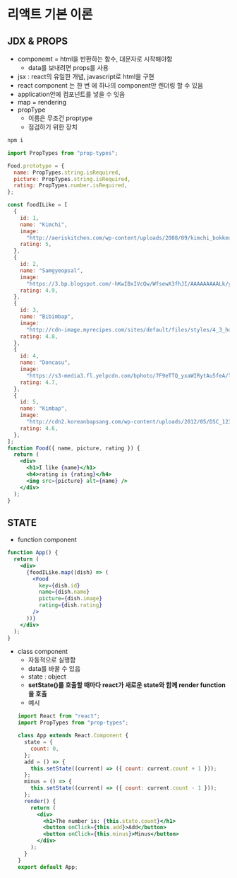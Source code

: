 # 리액트 기본 이론
## JDX & PROPS

- componemt = html을 반환하는 함수, 대문자로 시작해야함
    - data를 보내려면 props를 사용
- jsx : react의 유일한 개념, javascript로 html을 구현
- react component 는 한 번 에 하나의 component만 렌더링 할 수 있음
- application안에 컴포넌트를 넣을 수 잇음
- map = rendering
- propType
    - 이름은 무조건 proptype
    - 점검하기 위한 장치

```jsx
npm i  

import PropTypes from "prop-types";

Food.prototype = {
  name: PropTypes.string.isRequired,
  picture: PropTypes.string.isRequired,
  rating: PropTypes.number.isRequired,
};
```

```jsx
const foodILike = [
  {
    id: 1,
    name: "Kimchi",
    image:
      "http://aeriskitchen.com/wp-content/uploads/2008/09/kimchi_bokkeumbap_02-.jpg",
    rating: 5,
  },
  {
    id: 2,
    name: "Samgyeopsal",
    image:
      "https://3.bp.blogspot.com/-hKwIBxIVcQw/WfsewX3fhJI/AAAAAAAAALk/yHxnxFXcfx4ZKSfHS_RQNKjw3bAC03AnACLcBGAs/s400/DSC07624.jpg",
    rating: 4.9,
  },
  {
    id: 3,
    name: "Bibimbap",
    image:
      "http://cdn-image.myrecipes.com/sites/default/files/styles/4_3_horizontal_-_1200x900/public/image/recipes/ck/12/03/bibimbop-ck-x.jpg?itok=RoXlp6Xb",
    rating: 4.8,
  },
  {
    id: 4,
    name: "Doncasu",
    image:
      "https://s3-media3.fl.yelpcdn.com/bphoto/7F9eTTQ_yxaWIRytAu5feA/ls.jpg",
    rating: 4.7,
  },
  {
    id: 5,
    name: "Kimbap",
    image:
      "http://cdn2.koreanbapsang.com/wp-content/uploads/2012/05/DSC_1238r-e1454170512295.jpg",
    rating: 4.6,
  },
];
function Food({ name, picture, rating }) {
  return (
    <div>
      <h1>I like {name}</h1>
      <h4>rating is {rating}</h4>
      <img src={picture} alt={name} />
    </div>
  );
}
```

## STATE

- function component

```jsx
function App() {
  return (
    <div>
      {foodILike.map((dish) => (
        <Food
          key={dish.id}
          name={dish.name}
          picture={dish.image}
          rating={dish.rating}
        />
      ))}
    </div>
  );
}
```

- class component
    - 자동적으로 실행함
    - data를 바꿀 수 있읍
    - state : object
    - **setState()를 호출할 때마다 react가 새로운 state와 함께 render function을 호출**
    - 예시
    ```jsx
    import React from "react";
    import PropTypes from "prop-types";
    
    class App extends React.Component {
      state = {
        count: 0,
      };
      add = () => {
        this.setState((current) => ({ count: current.count + 1 }));
      };
      minus = () => {
        this.setState((current) => ({ count: current.count - 1 }));
      };
      render() {
        return (
          <div>
            <h1>The number is: {this.state.count}</h1>
            <button onClick={this.add}>Add</button>
            <button onClick={this.minus}>Minus</button>
          </div>
        );
      }
    }
    export default App;
    ```
